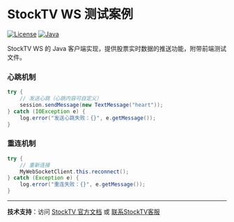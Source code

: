# StockTV WS 测试案例

[![License](https://img.shields.io/badge/License-MIT-blue.svg)](https://opensource.org/licenses/MIT)
[![Java](https://img.shields.io/badge/Java-8%2B-orange)](https://www.oracle.com/java/)

StockTV WS 的 Java 客户端实现，提供股票实时数据的推送功能，附带前端测试文件。


### 心跳机制

```java
try {
    // 发送心跳（心跳内容可自定义）
    session.sendMessage(new TextMessage("heart"));
} catch (IOException e) {
    log.error("发送心跳失败：{}", e.getMessage());
}
```

### 重连机制
```java
try {
    // 重新连接
    MyWebSocketClient.this.reconnect();
} catch (Exception e) {
    log.error("重连失败：{}", e.getMessage());
}
```
---

**技术支持**：访问 [StockTV 官方文档](https://stocktv.top/) 或 [联系StockTV客服](https://t.me/CryptoRzz)